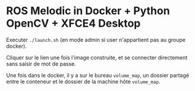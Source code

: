 # ROS Melodic in Docker + Python OpenCV + XFCE4 Desktop

Executer ```./launch.sh``` (en mode admin si user n'appartient pas au groupe docker).

Cliquer sur le lien une fois l'image construite, et se connecter directement sans saisir de mot de passe.

Une fois dans le docker, il y a sur le bureau ```volume_map```, un dossier partagé entre le conteneur et le dossier de la machine hôte ```volume_map```.
